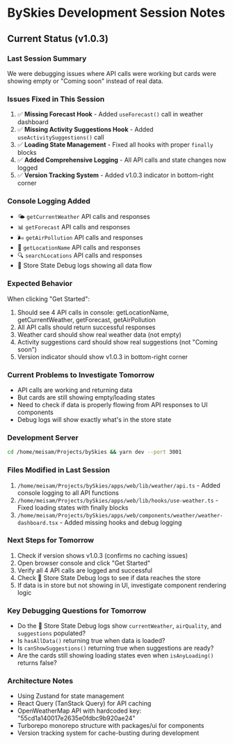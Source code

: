 # BySkies Development Session Notes

## Current Status (v1.0.3)

### Last Session Summary
We were debugging issues where API calls were working but cards were showing empty or "Coming soon" instead of real data.

### Issues Fixed in This Session
1. ✅ **Missing Forecast Hook** - Added `useForecast()` call in weather dashboard
2. ✅ **Missing Activity Suggestions Hook** - Added `useActivitySuggestions()` call  
3. ✅ **Loading State Management** - Fixed all hooks with proper `finally` blocks
4. ✅ **Added Comprehensive Logging** - All API calls and state changes now logged
5. ✅ **Version Tracking System** - Added v1.0.3 indicator in bottom-right corner

### Console Logging Added
- 🌤️ `getCurrentWeather` API calls and responses
- 📊 `getForecast` API calls and responses  
- 🌬️ `getAirPollution` API calls and responses
- 📍 `getLocationName` API calls and responses
- 🔍 `searchLocations` API calls and responses
- 🔧 Store State Debug logs showing all data flow

### Expected Behavior
When clicking "Get Started":
1. Should see 4 API calls in console: getLocationName, getCurrentWeather, getForecast, getAirPollution
2. All API calls should return successful responses
3. Weather card should show real weather data (not empty)
4. Activity suggestions card should show real suggestions (not "Coming soon")
5. Version indicator should show v1.0.3 in bottom-right corner

### Current Problems to Investigate Tomorrow
- API calls are working and returning data
- But cards are still showing empty/loading states
- Need to check if data is properly flowing from API responses to UI components
- Debug logs will show exactly what's in the store state

### Development Server
```bash
cd /home/meisam/Projects/bySkies && yarn dev --port 3001
```

### Files Modified in Last Session
1. `/home/meisam/Projects/bySkies/apps/web/lib/weather/api.ts` - Added console logging to all API functions
2. `/home/meisam/Projects/bySkies/apps/web/lib/hooks/use-weather.ts` - Fixed loading states with finally blocks
3. `/home/meisam/Projects/bySkies/apps/web/components/weather/weather-dashboard.tsx` - Added missing hooks and debug logging

### Next Steps for Tomorrow
1. Check if version shows v1.0.3 (confirms no caching issues)
2. Open browser console and click "Get Started"
3. Verify all 4 API calls are logged and successful
4. Check 🔧 Store State Debug logs to see if data reaches the store
5. If data is in store but not showing in UI, investigate component rendering logic

### Key Debugging Questions for Tomorrow
- Do the 🔧 Store State Debug logs show `currentWeather`, `airQuality`, and `suggestions` populated?
- Is `hasAllData()` returning true when data is loaded?
- Is `canShowSuggestions()` returning true when suggestions are ready?
- Are the cards still showing loading states even when `isAnyLoading()` returns false?

### Architecture Notes
- Using Zustand for state management
- React Query (TanStack Query) for API caching
- OpenWeatherMap API with hardcoded key: "55cd1a140017e2635e0fdbc9b920ae24"
- Turborepo monorepo structure with packages/ui for components
- Version tracking system for cache-busting during development